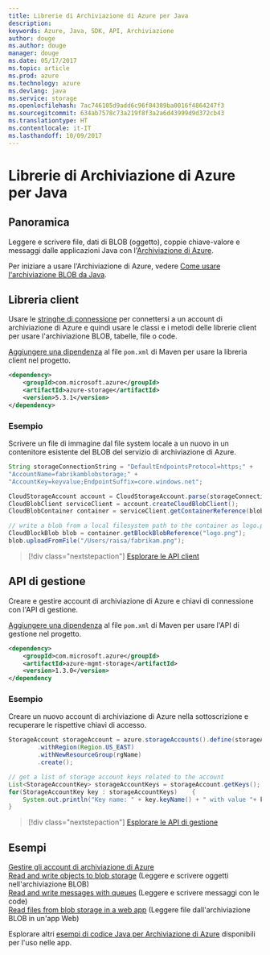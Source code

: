 ```yaml
---
title: Librerie di Archiviazione di Azure per Java
description: 
keywords: Azure, Java, SDK, API, Archiviazione
author: douge
ms.author: douge
manager: douge
ms.date: 05/17/2017
ms.topic: article
ms.prod: azure
ms.technology: azure
ms.devlang: java
ms.service: storage
ms.openlocfilehash: 7ac746105d9add6c96f84389ba0016f4864247f3
ms.sourcegitcommit: 634ab7578c73a219f8f3a2a6d43999d9d372cb43
ms.translationtype: HT
ms.contentlocale: it-IT
ms.lasthandoff: 10/09/2017
---
```

# <a name="azure-storage-libraries-for-java"></a>Librerie di Archiviazione di Azure per Java

## <a name="overview"></a>Panoramica

Leggere e scrivere file, dati di BLOB (oggetto), coppie chiave-valore e messaggi dalle applicazioni Java con l'[Archiviazione di Azure](/azure/storage/storage-introduction).

Per iniziare a usare l'Archiviazione di Azure, vedere [Come usare l'archiviazione BLOB da Java](/azure/storage/storage-java-how-to-use-blob-storage).

## <a name="client-library"></a>Libreria client

Usare le [stringhe di connessione](/azure/storage/storage-create-storage-account#manage-your-storage-account) per connettersi a un account di archiviazione di Azure e quindi usare le classi e i metodi delle librerie client per usare l'archiviazione BLOB, tabelle, file o code. 

[Aggiungere una dipendenza](https://maven.apache.org/guides/getting-started/index.html#How_do_I_use_external_dependencies) al file `pom.xml` di Maven per usare la libreria client nel progetto.   

```XML
<dependency>
    <groupId>com.microsoft.azure</groupId>
    <artifactId>azure-storage</artifactId>
    <version>5.3.1</version>
</dependency>
```   

### <a name="example"></a>Esempio

Scrivere un file di immagine dal file system locale a un nuovo in un contenitore esistente del BLOB del servizio di archiviazione di Azure.


```java
String storageConnectionString = "DefaultEndpointsProtocol=https;" + 
"AccountName=fabrikamblobstorage;" + 
"AccountKey=keyvalue;EndpointSuffix=core.windows.net";

CloudStorageAccount account = CloudStorageAccount.parse(storageConnectionString);
CloudBlobClient serviceClient = account.createCloudBlobClient();
CloudBlobContainer container = serviceClient.getContainerReference(blobContainer);

// write a blob from a local filesystem path to the container as logo.png
CloudBlockBlob blob = container.getBlockBlobReference("logo.png");
blob.uploadFromFile("/Users/raisa/fabrikam.png");
```

> [!div class="nextstepaction"]
> [Esplorare le API client](/java/api/overview/azure/storage/clientlibrary)

## <a name="management-api"></a>API di gestione

Creare e gestire account di archiviazione di Azure e chiavi di connessione con l'API di gestione.

[Aggiungere una dipendenza](https://maven.apache.org/guides/getting-started/index.html#How_do_I_use_external_dependencies) al file `pom.xml` di Maven per usare l'API di gestione nel progetto.  

```XML
<dependency>
    <groupId>com.microsoft.azure</groupId>
    <artifactId>azure-mgmt-storage</artifactId>
    <version>1.3.0</version>
</dependency
```   

### <a name="example"></a>Esempio

Creare un nuovo account di archiviazione di Azure nella sottoscrizione e recuperare le rispettive chiavi di accesso.

```java
StorageAccount storageAccount = azure.storageAccounts().define(storageAccountName)
        .withRegion(Region.US_EAST)
        .withNewResourceGroup(rgName)
        .create();

// get a list of storage account keys related to the account
List<StorageAccountKey> storageAccountKeys = storageAccount.getKeys();
for(StorageAccountKey key : storageAccountKeys)    {
    System.out.println("Key name: " + key.keyName() + " with value "+ key.value());
}
```

> [!div class="nextstepaction"]
> [Esplorare le API di gestione](/java/api/overview/azure/storage/managementapi)


## <a name="samples"></a>Esempi

[Gestire gli account di archiviazione di Azure](../docs-ref-conceptual/java-sdk-manage-storage-accounts.md)    
[Read and write objects to blob storage](https://github.com/Azure-Samples/storage-blob-java-getting-started)  (Leggere e scrivere oggetti nell'archiviazione BLOB)  
[Read and write messages with queues](https://github.com/Azure-Samples/storage-queue-java-getting-started)  (Leggere e scrivere messaggi con le code)  
[Read files from blob storage in a web app](https://github.com/Azure-Samples/app-service-java-manage-storage-connections-for-web-apps-on-linux) (Leggere file dall'archiviazione BLOB in un'app Web)

Esplorare altri [esempi di codice Java per Archiviazione di Azure](https://azure.microsoft.com/resources/samples/?platform=java&term=storage) disponibili per l'uso nelle app.